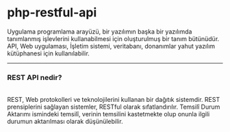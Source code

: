 # php-restful-api
Uygulama programlama arayüzü, bir yazılımın başka bir yazılımda tanımlanmış işlevlerini kullanabilmesi için oluşturulmuş bir tanım bütünüdür. API, Web uygulaması, İşletim sistemi, veritabanı, donanımlar yahut yazılım kütüphanesi için kullanılabilir.
<hr>
<h3>REST API nedir?</h3>
<br>
REST, Web protokolleri ve teknolojilerini kullanan bir dağıtık sistemdir. REST prensiplerini sağlayan sistemler, RESTful olarak sıfatlandırılır. Temsilî Durum Aktarımı ismindeki temsilî, verinin temsilini kastetmekte olup onunla ilgili durumun aktarılması olarak düşünülebilir.
